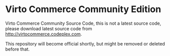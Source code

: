 Virto Commerce Community Edition
============

Virto Commerce Community Source Code, this is not a latest source code, please download 
latest source code from http://virtocommerce.codeplex.com.

This repository will become official shortly, but might be removed or deleted before that.
